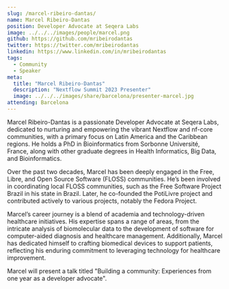 ```yaml
---
slug: /marcel-ribeiro-dantas/
name: Marcel Ribeiro-Dantas
position: Developer Advocate at Seqera Labs
image: ../../../images/people/marcel.png
github: https://github.com/mribeirodantas
twitter: https://twitter.com/mribeirodantas
linkedin: https://www.linkedin.com/in/mribeirodantas
tags:
  - Community
  - Speaker
meta:
  title: "Marcel Ribeiro-Dantas"
  description: "Nextflow Summit 2023 Presenter"
  image: ../../../images/share/barcelona/presenter-marcel.jpg
attending: Barcelona
---
```


Marcel Ribeiro-Dantas is a passionate Developer Advocate at Seqera Labs, dedicated to nurturing and empowering the vibrant Nextflow and nf-core communities, with a primary focus on Latin America and the Caribbean regions. He holds a PhD in Bioinformatics from Sorbonne Université, France, along with other graduate degrees in Health Informatics, Big Data, and Bioinformatics.

Over the past two decades, Marcel has been deeply engaged in the Free, Libre, and Open Source Software (FLOSS) communities. He’s been involved in coordinating local FLOSS communities, such as the Free Software Project Brazil in his state in Brazil. Later, he co-founded the PotiLivre project and contributed actively to various projects, notably the Fedora Project.

Marcel’s career journey is a blend of academia and technology-driven healthcare initiatives. His expertise spans a range of areas, from the intricate analysis of biomolecular data to the development of software for computer-aided diagnosis and healthcare management. Additionally, Marcel has dedicated himself to crafting biomedical devices to support patients, reflecting his enduring commitment to leveraging technology for healthcare improvement.

Marcel will present a talk titled "Building a community: Experiences from one year as a developer advocate".
